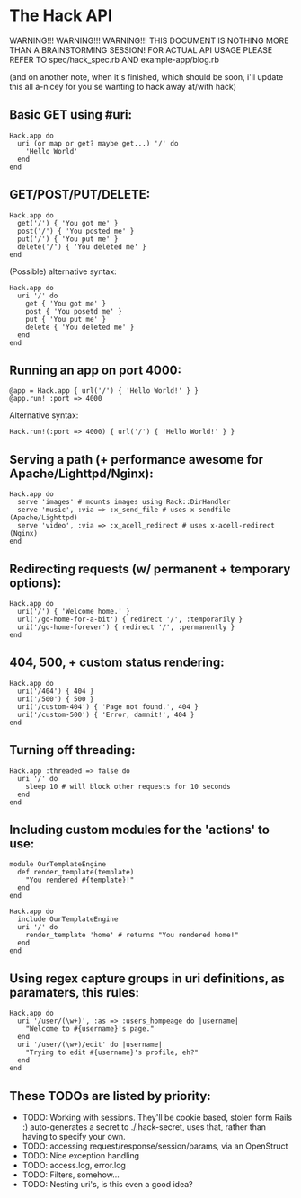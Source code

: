 # The Hack API #


WARNING!!! WARNING!!! WARNING!!! THIS DOCUMENT IS NOTHING
MORE THAN A BRAINSTORMING SESSION! FOR ACTUAL API USAGE 
PLEASE REFER TO spec/hack_spec.rb AND example-app/blog.rb

(and on another note, when it's finished, which should
be soon, i'll update this all a-nicey for you'se wanting
to hack away at/with hack)

## Basic GET using #uri: ##

    Hack.app do
      uri (or map or get? maybe get...) '/' do
        'Hello World'
      end
    end

## GET/POST/PUT/DELETE: ##

    Hack.app do
      get('/') { 'You got me' }
      post('/') { 'You posted me' }
      put('/') { 'You put me' }
      delete('/') { 'You deleted me' }
    end

(Possible) alternative syntax:

    Hack.app do
      uri '/' do
        get { 'You got me' }
        post { 'You posetd me' }
        put { 'You put me' }
        delete { 'You deleted me' }
      end
    end

## Running an app on port 4000: ##

    @app = Hack.app { url('/') { 'Hello World!' } }
    @app.run! :port => 4000

Alternative syntax:

    Hack.run!(:port => 4000) { url('/') { 'Hello World!' } }

## Serving a path (+ performance awesome for Apache/Lighttpd/Nginx): ##

    Hack.app do
      serve 'images' # mounts images using Rack::DirHandler
      serve 'music', :via => :x_send_file # uses x-sendfile (Apache/Lighttpd)
      serve 'video', :via => :x_acell_redirect # uses x-acell-redirect (Nginx)
    end

## Redirecting requests (w/ permanent + temporary options): ##

    Hack.app do
      uri('/') { 'Welcome home.' }
      url('/go-home-for-a-bit') { redirect '/', :temporarily }
      uri('/go-home-forever') { redirect '/', :permanently }
    end

## 404, 500, + custom status rendering: ##

    Hack.app do
      uri('/404') { 404 }
      uri('/500') { 500 }
      uri('/custom-404') { 'Page not found.', 404 }
      uri('/custom-500') { 'Error, damnit!', 404 }
    end

## Turning off threading: ##

    Hack.app :threaded => false do
      uri '/' do
        sleep 10 # will block other requests for 10 seconds
      end
    end

## Including custom modules for the 'actions' to use: ##

    module OurTemplateEngine
      def render_template(template)
        "You rendered #{template}!"
      end
    end
    
    Hack.app do
      include OurTemplateEngine  
      uri '/' do
        render_template 'home' # returns "You rendered home!"
      end
    end

## Using regex capture groups in uri definitions, as paramaters, this rules: ##

    Hack.app do
      uri '/user/(\w+)', :as => :users_hompeage do |username|
        "Welcome to #{username}'s page."
      end
      uri '/user/(\w+)/edit' do |username|
        "Trying to edit #{username}'s profile, eh?"
      end
    end


## These TODOs are listed by priority: ##

 * TODO: Working with sessions. They'll be cookie based, stolen form Rails :) auto-generates a secret to ./.hack-secret, uses that, rather than having to specify your own.
 * TODO: accessing request/response/session/params, via an OpenStruct
 * TODO: Nice exception handling
 * TODO: access.log, error.log
 * TODO: Filters, somehow...
 * TODO: Nesting uri's, is this even a good idea?
